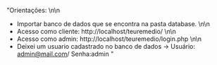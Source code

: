 "Orientações: \n\n
- Importar banco de dados que se encontra na pasta database. \n\n
- Acesso como cliente: http://localhost/teuremedio/ \n\n
- Acesso como admin: http://localhost/teuremedio/login.php \n\n
- Deixei um usuario cadastrado no banco de dados -> Usuário: admin@mail.com/ Senha:admin
" 
